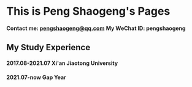 # This is Peng Shaogeng's Pages

**Contact me: pengshaogeng@qq.com**
**My WeChat ID: pengshaogeng**

## My Study Experience
#### 2017.08-2021.07 Xi'an Jiaotong University

#### 2021.07-now Gap Year

